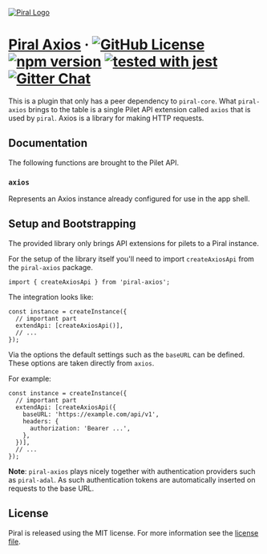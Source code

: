 [![Piral Logo](https://github.com/smapiot/piral/raw/master/docs/assets/logo.png)](https://piral.io)

# [Piral Axios](https://piral.io) &middot; [![GitHub License](https://img.shields.io/badge/license-MIT-blue.svg)](https://github.com/smapiot/piral/blob/master/LICENSE) [![npm version](https://img.shields.io/npm/v/piral-axios.svg?style=flat)](https://www.npmjs.com/package/piral-axios) [![tested with jest](https://img.shields.io/badge/tested_with-jest-99424f.svg)](https://jestjs.io) [![Gitter Chat](https://badges.gitter.im/gitterHQ/gitter.png)](https://gitter.im/piral-io/community)

This is a plugin that only has a peer dependency to `piral-core`. What `piral-axios` brings to the table is a single Pilet API extension called `axios` that is used by `piral`. Axios is a library for making HTTP requests.

## Documentation

The following functions are brought to the Pilet API.

### `axios`

Represents an Axios instance already configured for use in the app shell.

## Setup and Bootstrapping

The provided library only brings API extensions for pilets to a Piral instance.

For the setup of the library itself you'll need to import `createAxiosApi` from the `piral-axios` package.

```tsx
import { createAxiosApi } from 'piral-axios';
```

The integration looks like:

```tsx
const instance = createInstance({
  // important part
  extendApi: [createAxiosApi()],
  // ...
});
```

Via the options the default settings such as the `baseURL` can be defined. These options are taken directly from `axios`.

For example:

```tsx
const instance = createInstance({
  // important part
  extendApi: [createAxiosApi({
    baseURL: 'https://example.com/api/v1',
    headers: {
      authorization: 'Bearer ...',
    },
  })],
  // ...
});
```

**Note**: `piral-axios` plays nicely together with authentication providers such as `piral-adal`. As such authentication tokens are automatically inserted on requests to the base URL.

## License

Piral is released using the MIT license. For more information see the [license file](./LICENSE).
